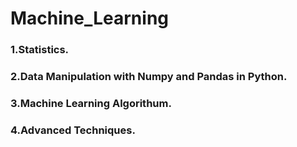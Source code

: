 # Machine_Learning
### 1.Statistics.
### 2.Data Manipulation with Numpy and Pandas in Python.
### 3.Machine Learning Algorithum.
### 4.Advanced Techniques.

